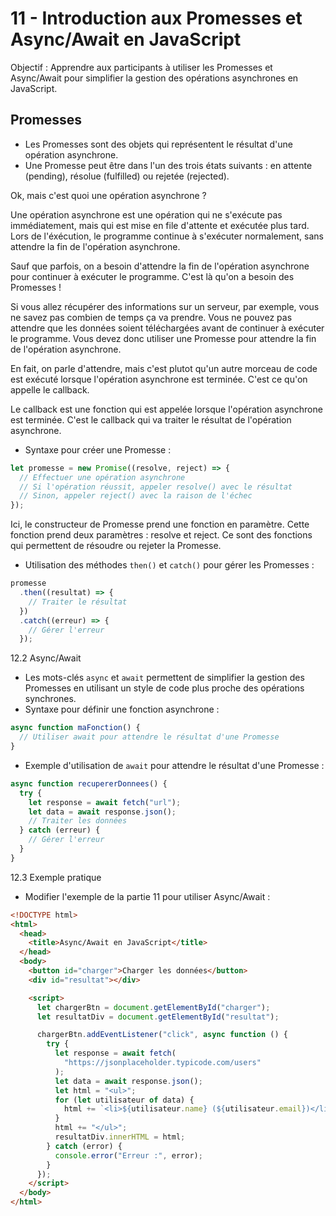 # 11 - Introduction aux Promesses et Async/Await en JavaScript

Objectif : Apprendre aux participants à utiliser les Promesses et Async/Await pour simplifier la gestion des opérations asynchrones en JavaScript.

## Promesses

- Les Promesses sont des objets qui représentent le résultat d'une opération asynchrone.
- Une Promesse peut être dans l'un des trois états suivants : en attente (pending), résolue (fulfilled) ou rejetée (rejected).

Ok, mais c'est quoi une opération asynchrone ?

Une opération asynchrone est une opération qui ne s'exécute pas immédiatement, mais qui est mise en file d'attente et exécutée plus tard. Lors de l'éxécution, le programme continue à s'exécuter normalement, sans attendre la fin de l'opération asynchrone.

Sauf que parfois, on a besoin d'attendre la fin de l'opération asynchrone pour continuer à exécuter le programme. C'est là qu'on a besoin des Promesses !

Si vous allez récupérer des informations sur un serveur, par exemple, vous ne savez pas combien de temps ça va prendre. Vous ne pouvez pas attendre que les données soient téléchargées avant de continuer à exécuter le programme. Vous devez donc utiliser une Promesse pour attendre la fin de l'opération asynchrone.

En fait, on parle d'attendre, mais c'est plutot qu'un autre morceau de code est exécuté lorsque l'opération asynchrone est terminée. C'est ce qu'on appelle le callback.

Le callback est une fonction qui est appelée lorsque l'opération asynchrone est terminée. C'est le callback qui va traiter le résultat de l'opération asynchrone.

- Syntaxe pour créer une Promesse :

```js
let promesse = new Promise((resolve, reject) => {
  // Effectuer une opération asynchrone
  // Si l'opération réussit, appeler resolve() avec le résultat
  // Sinon, appeler reject() avec la raison de l'échec
});
```

Ici, le constructeur de Promesse prend une fonction en paramètre. Cette fonction prend deux paramètres : resolve et reject. Ce sont des fonctions qui permettent de résoudre ou rejeter la Promesse.

- Utilisation des méthodes `then()` et `catch()` pour gérer les Promesses :

```js
promesse
  .then((resultat) => {
    // Traiter le résultat
  })
  .catch((erreur) => {
    // Gérer l'erreur
  });
```

12.2 Async/Await

- Les mots-clés `async` et `await` permettent de simplifier la gestion des Promesses en utilisant un style de code plus proche des opérations synchrones.
- Syntaxe pour définir une fonction asynchrone :

```js
async function maFonction() {
  // Utiliser await pour attendre le résultat d'une Promesse
}
```

- Exemple d'utilisation de `await` pour attendre le résultat d'une Promesse :

```js
async function recupererDonnees() {
  try {
    let response = await fetch("url");
    let data = await response.json();
    // Traiter les données
  } catch (erreur) {
    // Gérer l'erreur
  }
}
```

12.3 Exemple pratique

- Modifier l'exemple de la partie 11 pour utiliser Async/Await :

```html
<!DOCTYPE html>
<html>
  <head>
    <title>Async/Await en JavaScript</title>
  </head>
  <body>
    <button id="charger">Charger les données</button>
    <div id="resultat"></div>

    <script>
      let chargerBtn = document.getElementById("charger");
      let resultatDiv = document.getElementById("resultat");

      chargerBtn.addEventListener("click", async function () {
        try {
          let response = await fetch(
            "https://jsonplaceholder.typicode.com/users"
          );
          let data = await response.json();
          let html = "<ul>";
          for (let utilisateur of data) {
            html += `<li>${utilisateur.name} (${utilisateur.email})</li>`;
          }
          html += "</ul>";
          resultatDiv.innerHTML = html;
        } catch (error) {
          console.error("Erreur :", error);
        }
      });
    </script>
  </body>
</html>
```
